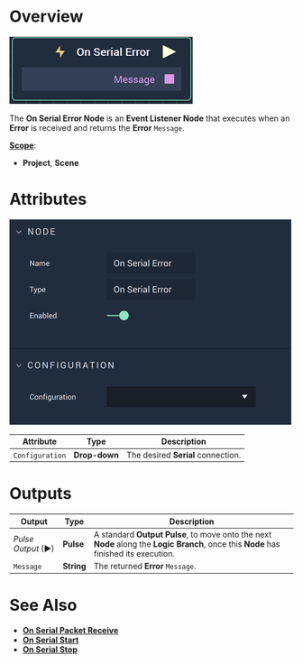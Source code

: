 # Overview

![The On Serial Error Node.](../../../../.gitbook/assets/onserialerrornode.png)

The **On Serial Error Node** is an **Event Listener Node** that executes when an **Error** is received and returns the **Error** `Message`.

[**Scope**](../overview.md#scopes):
*  **Project**, **Scene**

# Attributes

![The On Serial Error Node Attributes.](../../../../.gitbook/assets/onserialerrorattributes.png)

|Attribute|Type|Description|
|---|---|---|
|`Configuration`|**Drop-down**|The desired **Serial** connection.|


# Outputs

|Output|Type|Description|
|---|---|---|
|*Pulse Output* (►)|**Pulse**|A standard **Output Pulse**, to move onto the next **Node** along the **Logic Branch**, once this **Node** has finished its execution.|
|`Message`|**String**|The returned **Error** `Message`.|

# See Also

* [**On Serial Packet Receive**](onserialpacketreceive.md)
* [**On Serial Start**](onserialstart.md)
* [**On Serial Stop**](onserialstop.md)

